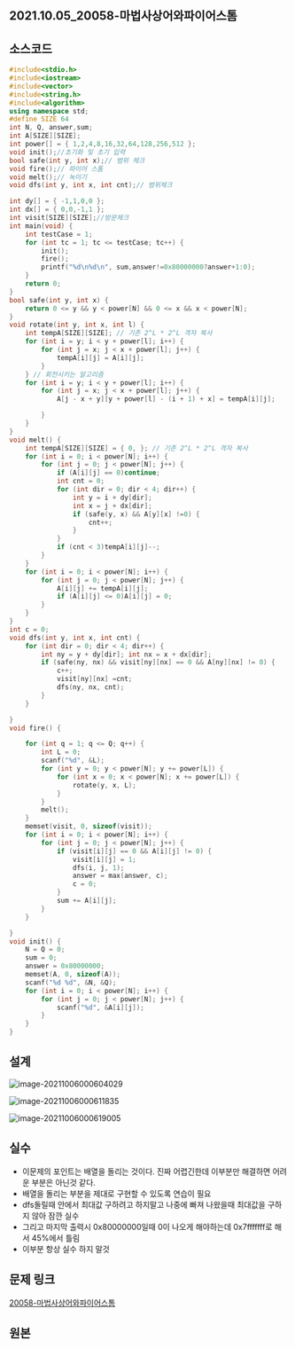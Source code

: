 ## 2021.10.05_20058-마법사상어와파이어스톰

## 소스코드

```c++
#include<stdio.h>
#include<iostream>
#include<vector>
#include<string.h>
#include<algorithm>
using namespace std;
#define SIZE 64
int N, Q, answer,sum;
int A[SIZE][SIZE];
int power[] = { 1,2,4,8,16,32,64,128,256,512 };
void init();//초기화 및 초기 입력
bool safe(int y, int x);// 범위 체크
void fire();// 파이어 스톰
void melt();// 녹이기
void dfs(int y, int x, int cnt);// 범위체크

int dy[] = { -1,1,0,0 };
int dx[] = { 0,0,-1,1 };
int visit[SIZE][SIZE];//방문체크
int main(void) {
	int testCase = 1;
	for (int tc = 1; tc <= testCase; tc++) {
		init();
		fire();
		printf("%d\n%d\n", sum,answer!=0x80000000?answer+1:0);
	}
	return 0;
}
bool safe(int y, int x) {
	return 0 <= y && y < power[N] && 0 <= x && x < power[N];
}
void rotate(int y, int x, int l) {
	int tempA[SIZE][SIZE]; // 기존 2^L * 2^L 격자 복사
	for (int i = y; i < y + power[l]; i++) {
		for (int j = x; j < x + power[l]; j++) {
			tempA[i][j] = A[i][j];
		}
	} // 회전시키는 알고리즘 
	for (int i = y; i < y + power[l]; i++) {
		for (int j = x; j < x + power[l]; j++) {
			A[j - x + y][y + power[l] - (i + 1) + x] = tempA[i][j];

		}
	}
}
void melt() {
	int tempA[SIZE][SIZE] = { 0, }; // 기존 2^L * 2^L 격자 복사
	for (int i = 0; i < power[N]; i++) {
		for (int j = 0; j < power[N]; j++) {
			if (A[i][j] == 0)continue;
			int cnt = 0;
			for (int dir = 0; dir < 4; dir++) {
				int y = i + dy[dir];
				int x = j + dx[dir];
				if (safe(y, x) && A[y][x] !=0) {
					cnt++;
				}
			}
			if (cnt < 3)tempA[i][j]--;
		}
	}
	for (int i = 0; i < power[N]; i++) {
		for (int j = 0; j < power[N]; j++) {
			A[i][j] += tempA[i][j];
			if (A[i][j] <= 0)A[i][j] = 0;
		}
	}
}
int c = 0;
void dfs(int y, int x, int cnt) {
	for (int dir = 0; dir < 4; dir++) {
		int ny = y + dy[dir]; int nx = x + dx[dir];
		if (safe(ny, nx) && visit[ny][nx] == 0 && A[ny][nx] != 0) {
			c++;
			visit[ny][nx] =cnt;
			dfs(ny, nx, cnt);
		}
	}

}
void fire() {

	for (int q = 1; q <= Q; q++) {
		int L = 0;
		scanf("%d", &L);
		for (int y = 0; y < power[N]; y += power[L]) {
			for (int x = 0; x < power[N]; x += power[L]) {
				rotate(y, x, L);
			}
		}
		melt();
	}
	memset(visit, 0, sizeof(visit));
	for (int i = 0; i < power[N]; i++) {
		for (int j = 0; j < power[N]; j++) {
			if (visit[i][j] == 0 && A[i][j] != 0) {
				visit[i][j] = 1;
				dfs(i, j, 1);
				answer = max(answer, c);
				c = 0;
			}
			sum += A[i][j];
		}
	}

}
void init() {
	N = Q = 0;
	sum = 0;
	answer = 0x80000000;
	memset(A, 0, sizeof(A));
	scanf("%d %d", &N, &Q);
	for (int i = 0; i < power[N]; i++) {
		for (int j = 0; j < power[N]; j++) {
			scanf("%d", &A[i][j]);
		}
	}
}
```

## 설계

![image-20211006000604029](2021.10.05_20058-마법사상어와파이어스톰.assets/image-20211006000604029.png)

![image-20211006000611835](2021.10.05_20058-마법사상어와파이어스톰.assets/image-20211006000611835.png)

![image-20211006000619005](2021.10.05_20058-마법사상어와파이어스톰.assets/image-20211006000619005.png)

## 실수

- 이문제의 포인트는 배열을 돌리는 것이다. 진짜 어렵긴한데 이부분만 해결하면 어려운 부분은 아닌것 같다.
- 배열을 돌리는 부분을 제대로 구현할 수 있도록 연습이 필요
- dfs돌릴때 안에서 최대값 구하려고 하지말고 나중에 빠져 나왔을때 최대값을 구하지 않아 잠깐 실수
- 그리고 마지막 출력시 0x80000000일때 0이 나오게 해야하는데 0x7fffffff로 해서 45%에서 틀림
- 이부분 항상 실수 하지 말것

## 문제 링크

[20058-마법사상어와파이어스톰](https://www.acmicpc.net/problem/20058)

## 원본

